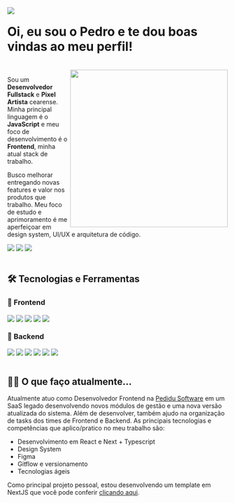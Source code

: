 <div align="left">
  <img align="left" src="https://i.imgur.com/tdtkpdQ.png"/>
</div>
<h1 align="left">Oi, eu sou o Pedro e te dou boas vindas ao meu perfil!</h1>

<br>

<div align="right">
  <img align="right" width="360em" src="https://github-readme-stats.vercel.app/api/top-langs/?username=pedrofeitosa98&layout=compact&langs_count=7&theme=dracula"/>
</div>
<!-- <div align="right">
  <img align="right" width="360em" src="https://github-readme-stats.vercel.app/api?username=pedrofeitosa98&hide=issues&show_icons=true&theme=dracula"/>
</div> -->
    
Sou um **Desenvolvedor Fullstack** e **Pixel Artista** cearense. Minha principal linguagem é o **JavaScript** e meu foco de desenvolvimento é o **Frontend**, minha atual stack de trabalho.

Busco melhorar entregando novas features e valor nos produtos que trabalho. Meu foco de estudo e aprimoramento é me aperfeiçoar em design system, UI/UX e arquitetura de código.
 
<div align="left">
  <a href=https://www.linkedin.com/in/pedrofeitosa98/ target="_blank"><img src="https://img.shields.io/badge/-LinkedIn-%230077B5?style=for-the-badge&logo=linkedin&logoColor=white" target="_blank"></a>
  <a href = "mailto:pedrohfeitosa98@gmail.com"><img src="https://img.shields.io/badge/-Gmail-D14836?style=for-the-badge&logo=gmail&logoColor=white" target="_blank"></a>
  <a href="https://motivo.artstation.com/" target="_blank"><img src="https://img.shields.io/badge/-ArtStation-01A9DB?logo=artstation&logoColor=white&style=for-the-badge" target="_blank"/></a>
</div>

<br>

## 🛠 Tecnologias e Ferramentas

### 🎨 Frontend
<div>
  <img align="center" src="https://img.shields.io/badge/JavaScript-323330?style=for-the-badge&logo=javascript&logoColor=F7DF1E">
  <img align="center" src="https://img.shields.io/badge/TypeScript-007ACC?style=for-the-badge&logo=typescript&logoColor=white">
  <img align="center" src="https://img.shields.io/badge/next.js-000000?style=for-the-badge&logo=nextdotjs&logoColor=white">
  <img align="center" src="https://img.shields.io/badge/React-20232A?style=for-the-badge&logo=react&logoColor=61DAFB">
  <img align="center" src="https://img.shields.io/badge/styled--components-8A0886?style=for-the-badge&logo=styled-components&logoColor=white">
</div>

### 🧱 Backend
<div>
  <img align="center" src="https://img.shields.io/badge/JavaScript-323330?style=for-the-badge&logo=javascript&logoColor=F7DF1E">
  <img align="center" src="https://img.shields.io/badge/{}%20Type%20ORM-DF3A01?style=for-the-badge&">
  <img align="center" src="https://img.shields.io/badge/Node.js-339933?style=for-the-badge&logo=nodedotjs&logoColor=white">
  <img align="center" src="https://img.shields.io/badge/Python-FFD43B?style=for-the-badge&logo=python&logoColor=blue">
  <img align="center" src="https://img.shields.io/badge/Django-092E20?style=for-the-badge&logo=django&logoColor=green">
  <img align="center" src="https://img.shields.io/badge/django%20rest-ff1709?style=for-the-badge&logo=django&logoColor=white">
</div>

<br>

## 🐱‍💻 O que faço atualmente...
Atualmente atuo como Desenvolvedor Frontend na [Pedidu Software](https://github.com/pedidu-software) em um SaaS legado desenvolvendo novos módulos de gestão e uma nova versão atualizada do sistema. Além de desenvolver, também ajudo na organização de tasks dos times de Frontend e Backend. As principais tecnologias e competências que aplico/pratico no meu trabalho são:
- Desenvolvimento em React e Next + Typescript
- Design System
- Figma
- Gitflow e versionamento
- Tecnologias ágeis

Como principal projeto pessoal, estou desenvolvendo um template em NextJS que você pode conferir [clicando aqui](https://github.com/pedrofeitosa98/pedrinho-next-template).
